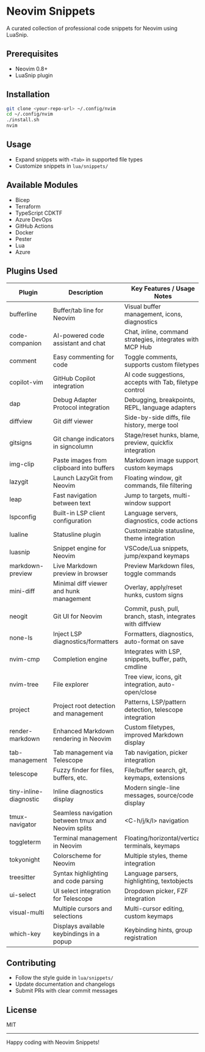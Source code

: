 # Neovim Snippets

A curated collection of professional code snippets for Neovim using LuaSnip.

## Prerequisites
- Neovim 0.8+
- LuaSnip plugin

## Installation
```bash
git clone <your-repo-url> ~/.config/nvim
cd ~/.config/nvim
./install.sh
nvim
```

## Usage
- Expand snippets with `<Tab>` in supported file types
- Customize snippets in `lua/snippets/`

## Available Modules
- Bicep
- Terraform
- TypeScript CDKTF
- Azure DevOps
- GitHub Actions
- Docker
- Pester
- Lua
- Azure

## Plugins Used

| Plugin                | Description                                                                 | Key Features / Usage Notes                                  |
|-----------------------|-----------------------------------------------------------------------------|-------------------------------------------------------------|
| bufferline            | Buffer/tab line for Neovim                                                  | Visual buffer management, icons, diagnostics                |
| code-companion        | AI-powered code assistant and chat                                          | Chat, inline, command strategies, integrates with MCP Hub   |
| comment               | Easy commenting for code                                                    | Toggle comments, supports custom filetypes                  |
| copilot-vim           | GitHub Copilot integration                                                  | AI code suggestions, accepts with Tab, filetype control     |
| dap                   | Debug Adapter Protocol integration                                          | Debugging, breakpoints, REPL, language adapters             |
| diffview              | Git diff viewer                                                             | Side-by-side diffs, file history, merge tool                |
| gitsigns              | Git change indicators in signcolumn                                         | Stage/reset hunks, blame, preview, quickfix integration     |
| img-clip              | Paste images from clipboard into buffers                                    | Markdown image support, custom keymaps                      |
| lazygit               | Launch LazyGit from Neovim                                                  | Floating window, git commands, file filtering               |
| leap                  | Fast navigation between text                                                | Jump to targets, multi-window support                       |
| lspconfig             | Built-in LSP client configuration                                           | Language servers, diagnostics, code actions                 |
| lualine               | Statusline plugin                                                           | Customizable statusline, theme integration                  |
| luasnip               | Snippet engine for Neovim                                                   | VSCode/Lua snippets, jump/expand keymaps                    |
| markdown-preview      | Live Markdown preview in browser                                            | Preview Markdown files, toggle commands                     |
| mini-diff             | Minimal diff viewer and hunk management                                     | Overlay, apply/reset hunks, custom signs                    |
| neogit                | Git UI for Neovim                                                           | Commit, push, pull, branch, stash, integrates with diffview |
| none-ls               | Inject LSP diagnostics/formatters                                           | Formatters, diagnostics, auto-format on save                |
| nvim-cmp              | Completion engine                                                           | Integrates with LSP, snippets, buffer, path, cmdline        |
| nvim-tree             | File explorer                                                               | Tree view, icons, git integration, auto-open/close          |
| project               | Project root detection and management                                       | Patterns, LSP/pattern detection, telescope integration      |
| render-markdown       | Enhanced Markdown rendering in Neovim                                       | Custom filetypes, improved Markdown display                 |
| tab-management        | Tab management via Telescope                                                | Tab navigation, picker integration                          |
| telescope             | Fuzzy finder for files, buffers, etc.                                       | File/buffer search, git, keymaps, extensions                |
| tiny-inline-diagnostic| Inline diagnostics display                                                  | Modern single-line messages, source/code display            |
| tmux-navigator        | Seamless navigation between tmux and Neovim splits                          | <C-h/j/k/l> navigation                                      |
| toggleterm            | Terminal management in Neovim                                               | Floating/horizontal/vertical terminals, keymaps             |
| tokyonight            | Colorscheme for Neovim                                                      | Multiple styles, theme integration                          |
| treesitter            | Syntax highlighting and code parsing                                        | Language parsers, highlighting, textobjects                 |
| ui-select             | UI select integration for Telescope                                         | Dropdown picker, FZF integration                            |
| visual-multi          | Multiple cursors and selections                                             | Multi-cursor editing, custom keymaps                        |
| which-key             | Displays available keybindings in a popup                                   | Keybinding hints, group registration                        |
## Contributing
- Follow the style guide in `lua/snippets/`
- Update documentation and changelogs
- Submit PRs with clear commit messages

## License
MIT

---
Happy coding with Neovim Snippets!
